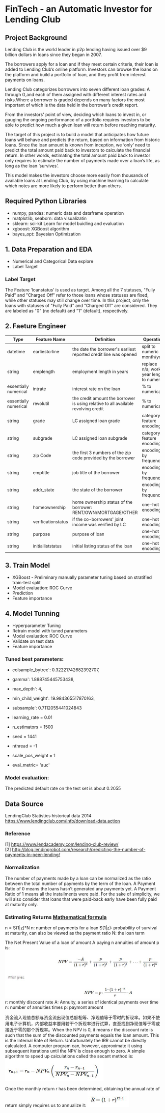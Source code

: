 # FinTech - an Automatic Investor for Lending Club
## Project Background
Lending Club is the world leader in p2p lending having issued over $9 billion dollars in loans since they began in 2007. <br>

The borrowers apply for a loan and if they meet certain criteria, their loan is added to Lending Club’s online platform. Investors can browse the loans on the platform and build a portfolio of loan, and they profit from interest payments on loans. <br>

Lending Club categorizes borrowers into seven different loan grades: A through G,and each of them assigned with different interest rates and risks.Where a borrower is graded depends on many factors the most important of which is the data held in the borrower’s credit report. <br>

From the investors' point of view, deciding which loans to invest in, or gauging the ongoing performance of a portfolio requires investors to be able to predict how much a given loan will return before reaching maturity. <br>

The target of this project is to build a model that anticipates how future loans will behave and predicts the return, based on information from historic loans. Since the loan amount is known from inception, we ‘only’ need to predict the total amount paid back to investors to calculate the financial return. In other words, estimating the total amount paid back to investor only requires to estimate the number of payments made over a loan’s life, as long as the loan ‘survives’.<br>

This model makes the investors choose more easily from thousands of available loans at Lending Club, by using machine learning to calculate which notes are more likely to perform better than others. 


## Required Python Libraries
- numpy, pandas: numeric data and dataframe operation
- matplotlib, seaborn: data visualizatin
- sklearn: sci-kit Learn for model buidling and evaluation
- xgboost: XGBoost algorithm
- bayes_opt: Bayesian Optimization

## 1. Data Preparation and EDA
- Numerical and Categorical Data explore
- Label Target 
### Label Target
The Feature 'loanstatus' is used as target. Among all the 7 statuses, "Fully Paid" and "Charged Off" refer to those loans whose statuses are fixed, while other statuses may still change over time. 
In this project, only the loans with statuses of "Fully Paid" and "Charged Off" are considered. They are labeled as "0" (no default) and "1" (default), respectively.


## 2. Faeture Engineer
| Type	| Feature Name |	Definition	|Operation|
| ------------- | ------------- |------------- | ------------- |
| datetime | earliestcrline |the date the borrower's earliest reported credit line was opened| split to numeric month/year|
| string  | emplength  |employment length in years|replace n/a; work year length to numeric|
| essentially numerical | intrate |interest rate on the loan| % to numerical|
| essentially numerical | revolutil | the credit amount the borrower is using relative to all available revolving credit| % to numerical|
| string | grade |LC assigned loan grade| category feature encoding|
| string | subgrade |LC assigned loan subgrade| category feature encoding|
| string | zip Code |the first 3 numbers of the zip code provided by the borrower| encoding by frequency|
| string | emptitle |job title of the borrower| encoding by frequency|
| string | addr_state |the state of the borrower | encoding by frequency|
| string | homeownership |home ownership status of the borrower: RENT/OWN/MORTGAGE/OTHER| one-hot encoding |
| string | verificationstatus |if the co-borrowers' joint income was verified by LC| one-hot encoding |
| string | purpose |purpose of loan | one-hot encoding |
| string | initialliststatus |initial listing status of the loan | one-hot encoding |

## 3. Train Model
- XGBoost - Preliminary manually parameter tuning based on stratified train-test split
- Model evaluation: ROC Curve
- Prediction
- Feature importance

## 4. Model Tunning
- Hyperparameter Tuning
- Retrain model with tuned parameters
- Model evaluation: ROC Curve
- Validate on test data
- Feature importance

### Tuned best parameters:
- colsample_bytree': 0.32221742682392707,
- gamma': 1.888745445753438,
- max_depth': 4,
- min_child_weight': 19.984365517870163,
- subsample': 0.7112055441024843

- learning_rate = 0.01
- n_estimators = 1500
- seed = 1441
- nthread = -1
- scale_pos_weight = 1
- eval_metric= 'auc'

### Model evaluation:
The predicted default rate on the test set is about 0.2055




## Data Source
LendingClub Statistics historical data 2014 <br>
https://www.lendingclub.com/info/download-data.action


### Reference
[1] https://www.lendacademy.com/lending-club-review/  <br>
[2] http://blog.lendingrobot.com/research/predicting-the-number-of-payments-in-peer-lending/ <br>

### Normalization
The number of payments made by a loan can be normalized as the ratio between the total number of payments by the term of the loan. A Payment Ratio of 0 means the loans hasn’t generated any payments yet. A Payment Ratio of 1 means all the installments were paid. For the sake of simplicity, we will also consider that loans that were paid-back early have been fully paid at maturity only.

### Estimating Returns [Mathematical formula](http://blog.lendingrobot.com/research/predicting-the-number-of-payments-in-peer-lending/)
n = S(1|z)*N
n: number of payments for a loan
S(1|z): probability of survival at maturity, can also be viewed as the payment ratio
N: the loan term

The Net Present Value of a loan of amount A paying n annuities of amount p is:
![Alt text](https://github.com/chloe-ycs/FinTech/blob/master/ref/return_formula1.JPG?raw=true "Optional Title") <br>
r: monthly discount rate
A: Annuity, a series of identical payments over time
n: number of annuities times
p: paymont amount

资金流入现值总额与资金流出现值总额相等、净现值等于零时的折现率。如果不使用电子计算机，内部收益率要用若干个折现率进行试算，直至找到净现值等于零或接近于零的那个折现率。When the NPV is 0, it means r the discount rate is such that the sum of the discounted payments equals the loan amount. This is the Internal Rate of Return. Unfortunately the IRR cannot be directly calculated. A computer program can, however, approximate it using subsequent iterations until the NPV is close enough to zero. A simple algorithm to speed up calculations called the secant method is:
![Alt text](https://github.com/chloe-ycs/FinTech/blob/master/ref/return_formula2.JPG?raw=true "Optional Title") <br>

Once the monthly return r has been determined, obtaining the annual rate of return simply requires us to annualize it:
![Alt text](https://github.com/chloe-ycs/FinTech/blob/master/ref/return_formula3.JPG?raw=true "Optional Title") <br>


